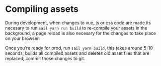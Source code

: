 # Compiling assets

During development, when changes to vue, js or css code are made its necesary to run `sail yarn run build` to re-compile your assets in the background, a page reload is also necesary for the changes to take place on your browser.

Once you're ready for prod, run `sail yarn build`, this takes around 5-10 seconds, builds all compiled assets and deletes old asset files that are replaced, commit those changes to git.
